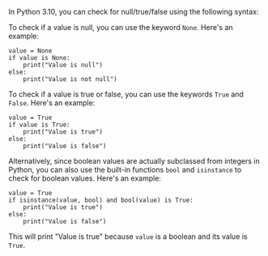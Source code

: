 In Python 3.10, you can check for null/true/false using the following syntax:

To check if a value is null, you can use the keyword `None`. Here's an example:

```
value = None
if value is None:
    print("Value is null")
else:
    print("Value is not null")
```

To check if a value is true or false, you can use the keywords `True` and `False`. Here's an example:

```
value = True
if value is True:
    print("Value is true")
else:
    print("Value is false")
```

Alternatively, since boolean values are actually subclassed from integers in Python, you can also use the built-in functions `bool` and `isinstance` to check for boolean values. Here's an example:

```
value = True
if isinstance(value, bool) and bool(value) is True:
    print("Value is true")
else:
    print("Value is false")
``` 

This will print "Value is true" because `value` is a boolean and its value is `True`.